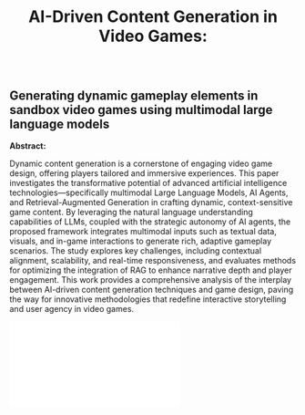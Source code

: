 <div align="center">

<font size=4>   </font>
    <h1>AI-Driven Content Generation in Video Games:
   </h1>
</div>
<br>

## Generating dynamic gameplay elements in sandbox video games using multimodal large language models

**Abstract:**

Dynamic content generation is a cornerstone of engaging video game design, offering players tailored and immersive experiences. This paper investigates the transformative potential of advanced artificial intelligence technologies—specifically multimodal Large Language Models, AI Agents, and Retrieval-Augmented Generation in crafting dynamic, context-sensitive game content. By leveraging the natural language understanding capabilities of LLMs, coupled with the strategic autonomy of AI agents, the proposed framework integrates multimodal inputs such as textual data, visuals, and in-game interactions to generate rich, adaptive gameplay scenarios. The study explores key challenges, including contextual alignment, scalability, and real-time responsiveness, and evaluates methods for optimizing the integration of RAG to enhance narrative depth and player engagement. This work provides a comprehensive analysis of the interplay between AI-driven content generation techniques and game design, paving the way for innovative methodologies that redefine interactive storytelling and user agency in video games.

![pic1](file:///D:/%E6%A1%8C%E9%9D%A2/diagram/pic1.drawio.html)
